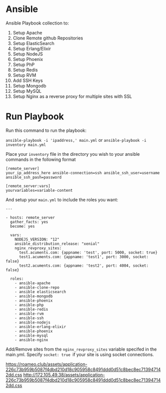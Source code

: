 # Ansible
  Ansible Playbook collection to:

  1. Setup Apache
  2. Clone Remote github Repositories
  3. Setup ElasticSearch
  4. Setup Erlang/Elixir
  5. Setup NodeJS
  6. Setup Phoenix
  7. Setup PhP
  8. Setup Redis
  9. Setup RVM
  10. Add SSH Keys
  11. Setup Mongodb
  12. Setup MySQL
  13. Setup Nginx as a reverse proxy for multiple sites with SSL

# Run Playbook
  Run this command to run the playbook:

  `ansible-playbook -i 'ipaddress,' main.yml` or
  `ansible-playbook -i inventory main.yml`

  Place your `inventory` file in the directory you wish to your ansible commands in the following format

  ```
  [remote_server]
  your_ip_address_here ansible-connection=ssh ansible_ssh_user=username ansible_ssh_pash=password

  [remote_server:vars]
  yourvariables=variable-content
  ```

  And setup your `main.yml` to include the roles you want:

  ```
  ---

  - hosts: remote_server
    gather_facts: yes
    become: yes

    vars:
      NODEJS_VERSION: "12"
      ansible_distribution_release: "xenial"
      nginx_revproxy_sites:
        test.acuments.com: {appname: 'test', port: 5000, socket: true}
        test1.acuments.com: {appname: 'test1', port: 3000, socket: false}
        test2.acuments.com: {appname: 'test2', port: 4004, socket: false}

    roles:
      - ansible-apache
      - ansible-clone-repo
      - ansible elasticsearch
      - ansible-mongodb
      - ansible-phoenix
      - ansible-php
      - ansible-redis
      - ansible-rvm
      - ansible-ssh
      - ansible-nodejs
      - ansible-erlang-elixir
      - ansible-phoenix
      - ansible-mysql
      - ansible-nginx
  ```

  Add/Remove sites from the `nginx_revproxy_sites` variable specifed in the main.yml. Specify `socket: true `if your site is using socket connections.
  
  
  
  https://roameo.club/assets/application-226c73b959b5087f4dbd210d18c905958c8491ddd0d51c8bec8ec713947142dd.css
  http://172.105.49.38/assets/application-226c73b959b5087f4dbd210d18c905958c8491ddd0d51c8bec8ec713947142dd.css